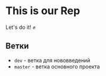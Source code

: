 # This is our Rep
Let's do it! ✊

## Ветки
- `dev` - ветка для нововведений
- `master` - ветка основного проекта